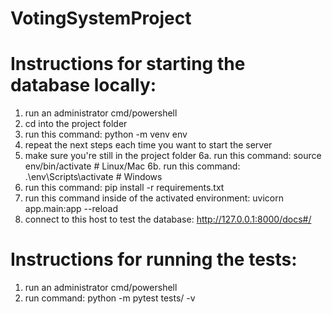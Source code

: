 # VotingSystemProject

# Instructions for starting the database locally:
1. run an administrator cmd/powershell
2. cd into the project folder
3. run this command: python -m venv env
4. repeat the next steps each time you want to start the server
5. make sure you're still in the project folder
6a. run this command: source env/bin/activate  # Linux/Mac
6b. run this command: .\env\Scripts\activate   # Windows
7. run this command: pip install -r requirements.txt
8. run this command inside of the activated environment: uvicorn app.main:app --reload
9. connect to this host to test the database: http://127.0.0.1:8000/docs#/

# Instructions for running the tests:
1. run an administrator cmd/powershell
2. run command: python -m pytest tests/ -v